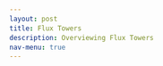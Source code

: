 ```yaml
---
layout: post
title: Flux Towers
description: Overviewing Flux Towers
nav-menu: true
---
```


<head>
    <meta charset="UTF-8">
    <meta http-equiv="X-UA-Compatible" content="IE=edge">
    <meta name="viewport" content="width=device-width, initial-scale=1.0">
    <title>Nature-based Climate Solutions</title>
    <link rel="stylesheet" href="styles.css"> <!-- Assuming you have a CSS file named 'styles.css'. -->
    <style>
        #flux-tower h2 {
            margin-bottom: 10px; /* Reduce the space below the title */
        }

        #video, #video p, #video iframe, #image, #image img {
            text-align: center; /* Center the content in the video and image section */
        }

        #flux-tower {
            background: url(images/fluxtower.png) no-repeat; /* Add banner behind the title */
            background-size: cover;
            padding: 30px; /* Some padding around the content for aesthetics */
        }
        #main-content {
    margin-right: 300px; /* Adjust this value based on the width of your image */
}

    #top-right-image {
        position: absolute;
        top: 0; /* Position it at the very top */
        right: 20px;
        z-index: 1; /* Make sure it is above other elements */
    } 
        /* Adjust the size of the YouTube embed */
    #video iframe {
        width: 800px; /* Adjust width as per your preference */
        height: 450px; /* Adjust height maintaining the aspect ratio */
        max-width: 100%; /* Ensure it doesn't go beyond the container width on smaller screens */
    }
    
    </style>
</head>

<body>
    <img id="top-right-image" src="images/eddy_cov_ex.png" alt="Eddy Covariance Example">

    <div id="main-content">

    <section id="intro">
        <h1>Understanding Nature's Role in Climate Solutions</h1>
        <p>
            Farmers and land stewards have a unique opportunity to play a major role in combatting climate change. Nature-based Climate Solutions (NbCS) are management techniques that enhance the sequestration of carbon dioxide and reduce greenhouse gas emissions in croplands, grasslands, forests, and wetlands. In addition to aiding in the fight against global warming, NbCS provides numerous benefits such as improved soil health, better air and water quality, and increased resilience against climate threats like floods and droughts.
        </p>
    </section>

   <section id="flux-tower">
        <h2>The Significance of Flux Towers</h2>
        <p>
            However, to successfully implement NbCS, we need reliable data to ensure these strategies truly benefit the climate. This is where flux towers come into the picture.
        </p>
        <p>
            Imagine a lighthouse that doesn’t guide ships but instead gathers vital data from the surrounding environment. <strong>Flux towers</strong> are like these lighthouses, standing tall amidst fields, forests, and wetlands, continuously collecting essential data. Each tower, covering anywhere from 10 to 1,000 acres, is equipped with sophisticated instruments that measure the exchange of carbon dioxide, water vapor, and energy between the earth and the atmosphere.
        </p>
        <p>
            Understanding the diverse scales of monitoring is crucial for the successful implementation of NbCS. The image below offers a comparative view:
        </p>
        <img src="images/Nbcs_scales.png" alt="Monitoring Scales for NbCS" style="display:block;margin:auto;">
        <p style="font-style: italic; text-align: center;">
            <a href="https://oneill.indiana.edu/doc/research/climate/climate-solutions-summary.pdf" target="_blank" rel="noopener noreferrer">Sourced from the report</a>
        </p>
        <p>
            By analyzing the tiniest of changes in the air, flux towers give us a clear picture of how gases and energy move in and out of an ecosystem. In essence, they help us monitor the health of our lands and the success of our conservation efforts.
        </p>
    </section>
    

<section id="video">
        <p>
            The National Ecological Observatory Network (NEON) provides a comprehensive overview of flux towers and eddy covariance in the video below:
        </p>
        <iframe width="560" height="315" src="https://www.youtube.com/embed/CR4Anc8Mkas" title="Flux Tower Explanation by NEON" frameborder="0" allow="accelerometer; autoplay; clipboard-write; encrypted-media; gyroscope; picture-in-picture" allowfullscreen></iframe>
        <p style="font-style: italic;">
            <a href="https://www.neonscience.org/impact/observatory-blog/ameriflux-and-neon-program-join-forces-eddy-covariance-data" target="_blank" rel="noopener noreferrer">Sourced from NEON</a>
        </p>
    </section>



 

    <!-- You can continue with other sections or include a footer etc. -->

</body>


